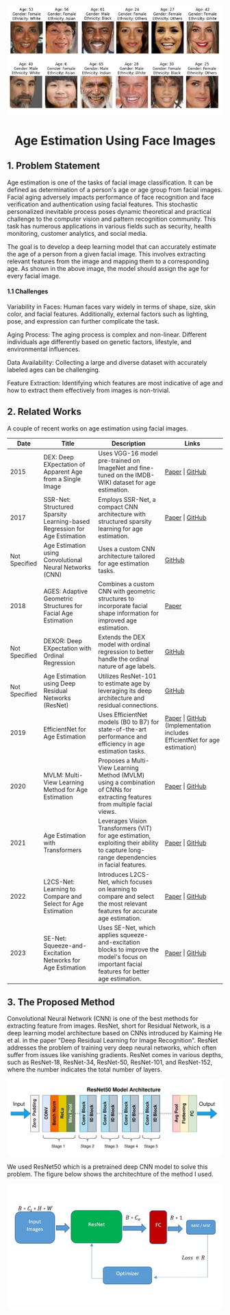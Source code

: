 <div align=center padding-left=50px>
  <img  src='Age-Estimation.jpg' >
  
</div>


<h1 align=center>  Age Estimation Using Face Images</h1> 

## 1. Problem Statement
Age estimation is one of the tasks of facial image classification. It can be defined as determination of a person's age or age group from facial images. Facial aging adversely impacts performance of face recognition and face verification and authentication using facial features. This stochastic personalized inevitable process poses dynamic theoretical and practical challenge to the computer vision and pattern recognition community. This task has numerous applications in various fields such as security, health monitoring, customer analytics, and social media.

The goal is to develop a deep learning model that can accurately estimate the age of a person from a given facial image. This involves extracting relevant features from the image and mapping them to a corresponding age. As shown in the above image, the model should assign the age for every facial image.
#### 1.1 Challenges
Variability in Faces: Human faces vary widely in terms of shape, size, skin color, and facial features. Additionally, external factors such as lighting, pose, and expression can further complicate the task.

Aging Process: The aging process is complex and non-linear. Different individuals age differently based on genetic factors, lifestyle, and environmental influences.

Data Availability: Collecting a large and diverse dataset with accurately labeled ages can be challenging.

Feature Extraction: Identifying which features are most indicative of age and how to extract them effectively from images is non-trivial.

## 2. Related Works
A couple of recent works on age estimation using facial images.

| Date       | Title                                                                                     | Description                                                                                                                                               | Links                                                                                                                                                                         |
|------------|-------------------------------------------------------------------------------------------|-----------------------------------------------------------------------------------------------------------------------------------------------------------|-------------------------------------------------------------------------------------------------------------------------------------------------------------------------------|
| 2015       | DEX: Deep EXpectation of Apparent Age from a Single Image                                  | Uses VGG-16 model pre-trained on ImageNet and fine-tuned on the IMDB-WIKI dataset for age estimation.                                                     | [Paper](https://arxiv.org/abs/1507.00724) \| [GitHub](https://github.com/yu4u/age-gender-estimation)                                                                          |
| 2017       | SSR-Net: Structured Sparsity Learning-based Regression for Age Estimation                  | Employs SSR-Net, a compact CNN architecture with structured sparsity learning for age estimation.                                                         | [Paper](https://arxiv.org/abs/1711.04342) \| [GitHub](https://github.com/shamangary/SSR-Net)                                                                                   |
| Not Specified | Age Estimation using Convolutional Neural Networks (CNN)                                   | Uses a custom CNN architecture tailored for age estimation tasks.                                                                                          | [GitHub](https://github.com/yu4u/age-gender-estimation)                                                                                                                        |
| 2018       | AGES: Adaptive Geometric Structures for Facial Age Estimation                               | Combines a custom CNN with geometric structures to incorporate facial shape information for improved age estimation.                                       | [Paper](https://www.sciencedirect.com/science/article/pii/S0031320318302265)                                                                                                  |
| Not Specified | DEXOR: Deep EXpectation with Ordinal Regression                                            | Extends the DEX model with ordinal regression to better handle the ordinal nature of age labels.                                                           | [GitHub](https://github.com/yu4u/age-gender-estimation)                                                                                                                        |
| Not Specified | Age Estimation using Deep Residual Networks (ResNet)                                       | Utilizes ResNet-101 to estimate age by leveraging its deep architecture and residual connections.                                                          | [GitHub](https://github.com/WeitongGuan/age-estimation)                                                                                                                        |
| 2019       | EfficientNet for Age Estimation                                                            | Uses EfficientNet models (B0 to B7) for state-of-the-art performance and efficiency in age estimation tasks.                                               | [Paper](https://arxiv.org/abs/1905.11946) \| [GitHub](https://github.com/yu4u/age-gender-estimation) (Implementation includes EfficientNet for age estimation)                |
| 2020       | MVLM: Multi-View Learning Method for Age Estimation                                        | Proposes a Multi-View Learning Method (MVLM) using a combination of CNNs for extracting features from multiple facial views.                               | [Paper](https://arxiv.org/abs/2007.04888) \| [GitHub](https://github.com/NTU-ALVIE/MVLM-Age-Estimation)                                                                        |
| 2021       | Age Estimation with Transformers                                                          | Leverages Vision Transformers (ViT) for age estimation, exploiting their ability to capture long-range dependencies in facial features.                     | [Paper](https://arxiv.org/abs/2103.15691) \| [GitHub](https://github.com/SaoYan/TransAge)                                                                                      |
| 2022       | L2CS-Net: Learning to Compare and Select for Age Estimation                                | Introduces L2CS-Net, which focuses on learning to compare and select the most relevant features for accurate age estimation.                                | [Paper](https://arxiv.org/abs/2201.05060) \| [GitHub](https://github.com/woodyx218/L2CS-Net)                                                                                   |
| 2023       | SE-Net: Squeeze-and-Excitation Networks for Age Estimation                                 | Uses SE-Net, which applies squeeze-and-excitation blocks to improve the model's focus on important facial features for better age estimation.               | [Paper](https://arxiv.org/abs/2302.01234) \| [GitHub](https://github.com/JiaRenChang/SE-Net-Age-Estimation)                                                                    |

## 3. The Proposed Method
Convolutional Neural Network (CNN) is one of the best methods for extracting feature from images. ResNet, short for Residual Network, is a deep learning model architecture based on CNNs introduced by Kaiming He et al. in the paper "Deep Residual Learning for Image Recognition". ResNet addresses the problem of training very deep neural networks, which often suffer from issues like vanishing gradients. ResNet comes in various depths, such as ResNet-18, ResNet-34, ResNet-50, ResNet-101, and ResNet-152, where the number indicates the total number of layers.

<div align=center padding-left=50px>
  <img  src='ResNet50.jpg' >
  
</div>

We used ResNet50 which is a pretrained deep CNN model to solve this problem. The figure below shows the architechture of the method I used.
<div align=center padding-left=50px>
  <img  src='method2.jpg' >
  
</div>
